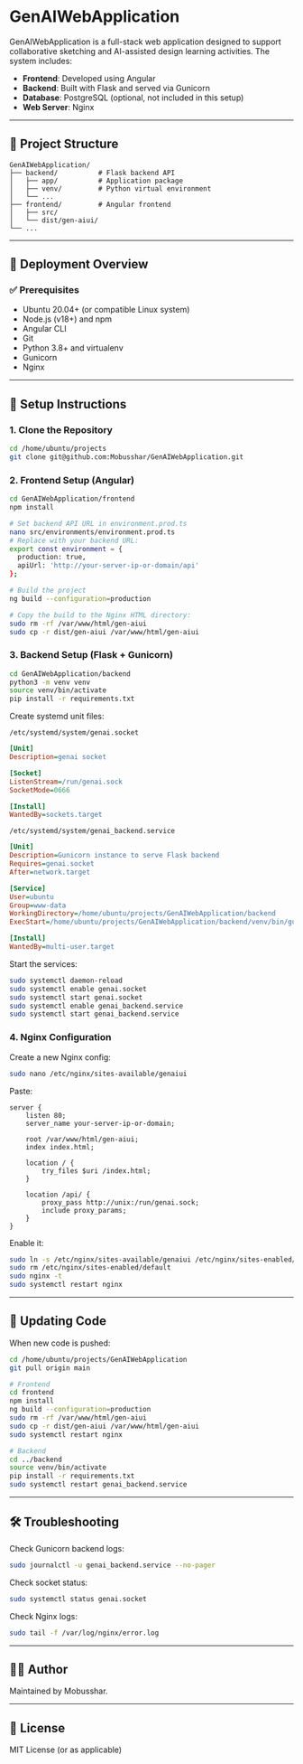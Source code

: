 # GenAIWebApplication

GenAIWebApplication is a full-stack web application designed to support collaborative sketching and AI-assisted design learning activities. The system includes:

- **Frontend**: Developed using Angular
- **Backend**: Built with Flask and served via Gunicorn
- **Database**: PostgreSQL (optional, not included in this setup)
- **Web Server**: Nginx

---

## 📁 Project Structure

```
GenAIWebApplication/
├── backend/          # Flask backend API
│   ├── app/          # Application package
│   ├── venv/         # Python virtual environment
│   └── ...
├── frontend/         # Angular frontend
│   ├── src/
│   └── dist/gen-aiui/
└── ...
```

---

## 🚀 Deployment Overview

### ✅ Prerequisites

- Ubuntu 20.04+ (or compatible Linux system)
- Node.js (v18+) and npm
- Angular CLI
- Git
- Python 3.8+ and virtualenv
- Gunicorn
- Nginx

---

## 🔧 Setup Instructions

### 1. Clone the Repository

```bash
cd /home/ubuntu/projects
git clone git@github.com:Mobusshar/GenAIWebApplication.git
```

### 2. Frontend Setup (Angular)

```bash
cd GenAIWebApplication/frontend
npm install

# Set backend API URL in environment.prod.ts
nano src/environments/environment.prod.ts
# Replace with your backend URL:
export const environment = {
  production: true,
  apiUrl: 'http://your-server-ip-or-domain/api'
};

# Build the project
ng build --configuration=production

# Copy the build to the Nginx HTML directory:
sudo rm -rf /var/www/html/gen-aiui
sudo cp -r dist/gen-aiui /var/www/html/gen-aiui
```

### 3. Backend Setup (Flask + Gunicorn)

```bash
cd GenAIWebApplication/backend
python3 -m venv venv
source venv/bin/activate
pip install -r requirements.txt
```

Create systemd unit files:

`/etc/systemd/system/genai.socket`
```ini
[Unit]
Description=genai socket

[Socket]
ListenStream=/run/genai.sock
SocketMode=0666

[Install]
WantedBy=sockets.target
```

`/etc/systemd/system/genai_backend.service`
```ini
[Unit]
Description=Gunicorn instance to serve Flask backend
Requires=genai.socket
After=network.target

[Service]
User=ubuntu
Group=www-data
WorkingDirectory=/home/ubuntu/projects/GenAIWebApplication/backend
ExecStart=/home/ubuntu/projects/GenAIWebApplication/backend/venv/bin/gunicorn -w 4 --bind unix:/run/genai.sock "app:create_app()"

[Install]
WantedBy=multi-user.target
```

Start the services:

```bash
sudo systemctl daemon-reload
sudo systemctl enable genai.socket
sudo systemctl start genai.socket
sudo systemctl enable genai_backend.service
sudo systemctl start genai_backend.service
```

### 4. Nginx Configuration

Create a new Nginx config:

```bash
sudo nano /etc/nginx/sites-available/genaiui
```

Paste:

```nginx
server {
    listen 80;
    server_name your-server-ip-or-domain;

    root /var/www/html/gen-aiui;
    index index.html;

    location / {
        try_files $uri /index.html;
    }

    location /api/ {
        proxy_pass http://unix:/run/genai.sock;
        include proxy_params;
    }
}
```

Enable it:

```bash
sudo ln -s /etc/nginx/sites-available/genaiui /etc/nginx/sites-enabled/
sudo rm /etc/nginx/sites-enabled/default
sudo nginx -t
sudo systemctl restart nginx
```

---

## 🔁 Updating Code

When new code is pushed:

```bash
cd /home/ubuntu/projects/GenAIWebApplication
git pull origin main

# Frontend
cd frontend
npm install
ng build --configuration=production
sudo rm -rf /var/www/html/gen-aiui
sudo cp -r dist/gen-aiui /var/www/html/gen-aiui
sudo systemctl restart nginx

# Backend
cd ../backend
source venv/bin/activate
pip install -r requirements.txt
sudo systemctl restart genai_backend.service
```

---

## 🛠️ Troubleshooting

Check Gunicorn backend logs:

```bash
sudo journalctl -u genai_backend.service --no-pager
```

Check socket status:

```bash
sudo systemctl status genai.socket
```

Check Nginx logs:

```bash
sudo tail -f /var/log/nginx/error.log
```

---

## 👨‍💻 Author

Maintained by Mobusshar.

---

## 📄 License

MIT License (or as applicable)